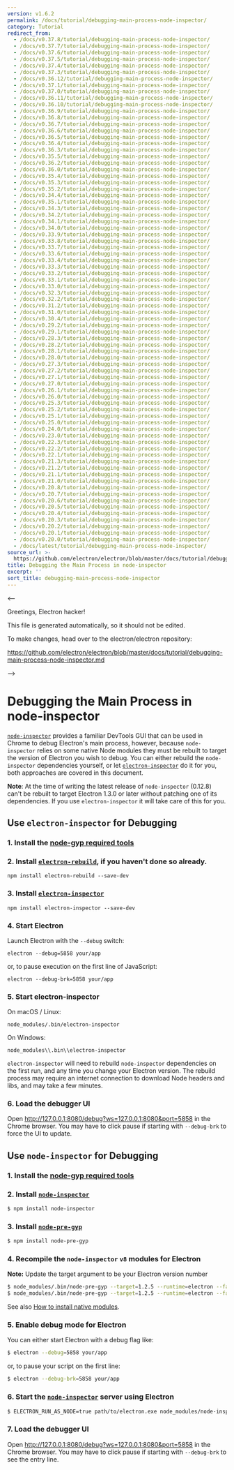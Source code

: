 ```yaml
---
version: v1.6.2
permalink: /docs/tutorial/debugging-main-process-node-inspector/
category: Tutorial
redirect_from:
  - /docs/v0.37.8/tutorial/debugging-main-process-node-inspector/
  - /docs/v0.37.7/tutorial/debugging-main-process-node-inspector/
  - /docs/v0.37.6/tutorial/debugging-main-process-node-inspector/
  - /docs/v0.37.5/tutorial/debugging-main-process-node-inspector/
  - /docs/v0.37.4/tutorial/debugging-main-process-node-inspector/
  - /docs/v0.37.3/tutorial/debugging-main-process-node-inspector/
  - /docs/v0.36.12/tutorial/debugging-main-process-node-inspector/
  - /docs/v0.37.1/tutorial/debugging-main-process-node-inspector/
  - /docs/v0.37.0/tutorial/debugging-main-process-node-inspector/
  - /docs/v0.36.11/tutorial/debugging-main-process-node-inspector/
  - /docs/v0.36.10/tutorial/debugging-main-process-node-inspector/
  - /docs/v0.36.9/tutorial/debugging-main-process-node-inspector/
  - /docs/v0.36.8/tutorial/debugging-main-process-node-inspector/
  - /docs/v0.36.7/tutorial/debugging-main-process-node-inspector/
  - /docs/v0.36.6/tutorial/debugging-main-process-node-inspector/
  - /docs/v0.36.5/tutorial/debugging-main-process-node-inspector/
  - /docs/v0.36.4/tutorial/debugging-main-process-node-inspector/
  - /docs/v0.36.3/tutorial/debugging-main-process-node-inspector/
  - /docs/v0.35.5/tutorial/debugging-main-process-node-inspector/
  - /docs/v0.36.2/tutorial/debugging-main-process-node-inspector/
  - /docs/v0.36.0/tutorial/debugging-main-process-node-inspector/
  - /docs/v0.35.4/tutorial/debugging-main-process-node-inspector/
  - /docs/v0.35.3/tutorial/debugging-main-process-node-inspector/
  - /docs/v0.35.2/tutorial/debugging-main-process-node-inspector/
  - /docs/v0.34.4/tutorial/debugging-main-process-node-inspector/
  - /docs/v0.35.1/tutorial/debugging-main-process-node-inspector/
  - /docs/v0.34.3/tutorial/debugging-main-process-node-inspector/
  - /docs/v0.34.2/tutorial/debugging-main-process-node-inspector/
  - /docs/v0.34.1/tutorial/debugging-main-process-node-inspector/
  - /docs/v0.34.0/tutorial/debugging-main-process-node-inspector/
  - /docs/v0.33.9/tutorial/debugging-main-process-node-inspector/
  - /docs/v0.33.8/tutorial/debugging-main-process-node-inspector/
  - /docs/v0.33.7/tutorial/debugging-main-process-node-inspector/
  - /docs/v0.33.6/tutorial/debugging-main-process-node-inspector/
  - /docs/v0.33.4/tutorial/debugging-main-process-node-inspector/
  - /docs/v0.33.3/tutorial/debugging-main-process-node-inspector/
  - /docs/v0.33.2/tutorial/debugging-main-process-node-inspector/
  - /docs/v0.33.1/tutorial/debugging-main-process-node-inspector/
  - /docs/v0.33.0/tutorial/debugging-main-process-node-inspector/
  - /docs/v0.32.3/tutorial/debugging-main-process-node-inspector/
  - /docs/v0.32.2/tutorial/debugging-main-process-node-inspector/
  - /docs/v0.31.2/tutorial/debugging-main-process-node-inspector/
  - /docs/v0.31.0/tutorial/debugging-main-process-node-inspector/
  - /docs/v0.30.4/tutorial/debugging-main-process-node-inspector/
  - /docs/v0.29.2/tutorial/debugging-main-process-node-inspector/
  - /docs/v0.29.1/tutorial/debugging-main-process-node-inspector/
  - /docs/v0.28.3/tutorial/debugging-main-process-node-inspector/
  - /docs/v0.28.2/tutorial/debugging-main-process-node-inspector/
  - /docs/v0.28.1/tutorial/debugging-main-process-node-inspector/
  - /docs/v0.28.0/tutorial/debugging-main-process-node-inspector/
  - /docs/v0.27.3/tutorial/debugging-main-process-node-inspector/
  - /docs/v0.27.2/tutorial/debugging-main-process-node-inspector/
  - /docs/v0.27.1/tutorial/debugging-main-process-node-inspector/
  - /docs/v0.27.0/tutorial/debugging-main-process-node-inspector/
  - /docs/v0.26.1/tutorial/debugging-main-process-node-inspector/
  - /docs/v0.26.0/tutorial/debugging-main-process-node-inspector/
  - /docs/v0.25.3/tutorial/debugging-main-process-node-inspector/
  - /docs/v0.25.2/tutorial/debugging-main-process-node-inspector/
  - /docs/v0.25.1/tutorial/debugging-main-process-node-inspector/
  - /docs/v0.25.0/tutorial/debugging-main-process-node-inspector/
  - /docs/v0.24.0/tutorial/debugging-main-process-node-inspector/
  - /docs/v0.23.0/tutorial/debugging-main-process-node-inspector/
  - /docs/v0.22.3/tutorial/debugging-main-process-node-inspector/
  - /docs/v0.22.2/tutorial/debugging-main-process-node-inspector/
  - /docs/v0.22.1/tutorial/debugging-main-process-node-inspector/
  - /docs/v0.21.3/tutorial/debugging-main-process-node-inspector/
  - /docs/v0.21.2/tutorial/debugging-main-process-node-inspector/
  - /docs/v0.21.1/tutorial/debugging-main-process-node-inspector/
  - /docs/v0.21.0/tutorial/debugging-main-process-node-inspector/
  - /docs/v0.20.8/tutorial/debugging-main-process-node-inspector/
  - /docs/v0.20.7/tutorial/debugging-main-process-node-inspector/
  - /docs/v0.20.6/tutorial/debugging-main-process-node-inspector/
  - /docs/v0.20.5/tutorial/debugging-main-process-node-inspector/
  - /docs/v0.20.4/tutorial/debugging-main-process-node-inspector/
  - /docs/v0.20.3/tutorial/debugging-main-process-node-inspector/
  - /docs/v0.20.2/tutorial/debugging-main-process-node-inspector/
  - /docs/v0.20.1/tutorial/debugging-main-process-node-inspector/
  - /docs/v0.20.0/tutorial/debugging-main-process-node-inspector/
  - /docs/latest/tutorial/debugging-main-process-node-inspector/
source_url: >-
  https://github.com/electron/electron/blob/master/docs/tutorial/debugging-main-process-node-inspector.md
title: Debugging the Main Process in node-inspector
excerpt: ''
sort_title: debugging-main-process-node-inspector
---
```



<--

Greetings, Electron hacker!

This file is generated automatically, so it should not be edited.

To make changes, head over to the electron/electron repository:

https://github.com/electron/electron/blob/master/docs/tutorial/debugging-main-process-node-inspector.md

-->

# Debugging the Main Process in node-inspector

[`node-inspector`](https://github.com/node-inspector/node-inspector) provides a familiar DevTools GUI that can be used in Chrome to debug Electron's main process, however, because `node-inspector` relies on some native Node modules they must be rebuilt to target the version of Electron you wish to debug. You can either rebuild the `node-inspector` dependencies yourself, or let [`electron-inspector`](https://github.com/enlight/electron-inspector) do it for you, both approaches are covered in this document.

**Note**: At the time of writing the latest release of `node-inspector` (0.12.8) can't be rebuilt to target Electron 1.3.0 or later without patching one of its dependencies. If you use `electron-inspector` it will take care of this for you.

## Use `electron-inspector` for Debugging

### 1\. Install the [node-gyp required tools](https://github.com/nodejs/node-gyp#installation)

### 2\. Install [`electron-rebuild`](https://github.com/electron/electron-rebuild), if you haven't done so already.

```shell
npm install electron-rebuild --save-dev
```

### 3\. Install [`electron-inspector`](https://github.com/enlight/electron-inspector)

```shell
npm install electron-inspector --save-dev
```

### 4\. Start Electron

Launch Electron with the `--debug` switch:

```shell
electron --debug=5858 your/app
```

or, to pause execution on the first line of JavaScript:

```shell
electron --debug-brk=5858 your/app
```

### 5\. Start electron-inspector

On macOS / Linux:

```shell
node_modules/.bin/electron-inspector
```

On Windows:

```shell
node_modules\\.bin\\electron-inspector
```

`electron-inspector` will need to rebuild `node-inspector` dependencies on the first run, and any time you change your Electron version. The rebuild process may require an internet connection to download Node headers and libs, and may take a few minutes.

### 6\. Load the debugger UI

Open http://127.0.0.1:8080/debug?ws=127.0.0.1:8080&port=5858 in the Chrome browser. You may have to click pause if starting with `--debug-brk` to force the UI to update.

## Use `node-inspector` for Debugging

### 1\. Install the [node-gyp required tools](https://github.com/nodejs/node-gyp#installation)

### 2\. Install [`node-inspector`](https://github.com/node-inspector/node-inspector)

```bash
$ npm install node-inspector
```

### 3\. Install [`node-pre-gyp`](https://github.com/mapbox/node-pre-gyp)

```bash
$ npm install node-pre-gyp
```

### 4\. Recompile the `node-inspector` `v8` modules for Electron

**Note:** Update the target argument to be your Electron version number

```bash
$ node_modules/.bin/node-pre-gyp --target=1.2.5 --runtime=electron --fallback-to-build --directory node_modules/v8-debug/ --dist-url=https://atom.io/download/atom-shell reinstall
$ node_modules/.bin/node-pre-gyp --target=1.2.5 --runtime=electron --fallback-to-build --directory node_modules/v8-profiler/ --dist-url=https://atom.io/download/atom-shell reinstall
```

See also [How to install native modules]({{site.baseurl}}/docs/tutorial/using-native-node-modules#how-to-install-native-modules).

### 5\. Enable debug mode for Electron

You can either start Electron with a debug flag like:

```bash
$ electron --debug=5858 your/app
```

or, to pause your script on the first line:

```bash
$ electron --debug-brk=5858 your/app
```

### 6\. Start the [`node-inspector`](https://github.com/node-inspector/node-inspector) server using Electron

```bash
$ ELECTRON_RUN_AS_NODE=true path/to/electron.exe node_modules/node-inspector/bin/inspector.js
```

### 7\. Load the debugger UI

Open http://127.0.0.1:8080/debug?ws=127.0.0.1:8080&port=5858 in the Chrome browser. You may have to click pause if starting with `--debug-brk` to see the entry line.
